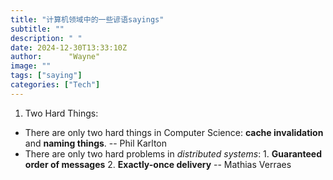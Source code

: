 ```yaml
---
title: "计算机领域中的一些谚语sayings"
subtitle: ""
description: " "
date: 2024-12-30T13:33:10Z
author:      "Wayne"
image: ""
tags: ["saying"]
categories: ["Tech"]
---
```


1. Two Hard Things:

- There are only two hard things in Computer Science: **cache invalidation** and **naming things**. -- Phil Karlton
- There are only two hard problems in _distributed systems_: 1. **Guaranteed order of messages** 2. **Exactly-once delivery** -- Mathias Verraes
